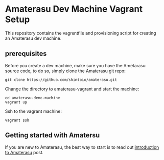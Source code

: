 # Amaterasu Dev Machine Vagrant Setup

This repository contains the vagrentfile and provisioning script for creating an Amaterasu dev machine.

## prerequisites

Before you create a dev machine, make sure you have the Ametarasu source code, to do so, simply clone the Amaterasu git repo:

```
git clone https://github.com/shintoio/amaterasu.git
``` 

Change the directory to amaterasu-vagrant and start the machine:

```
cd amaterasu-demo-machine
vagrant up
```

Ssh to the vagrant machine:

```
vagrant ssh
```

## Getting started with Amatersu

If you are new to Amaterasu, the best way to start is to read out [introduction to Amaterasu](http://shinto.io/amaterasu/bigdata/devops/2016/09/22/introducing-materasu-continuously-deployed-big-data-pipelines.html) post.
